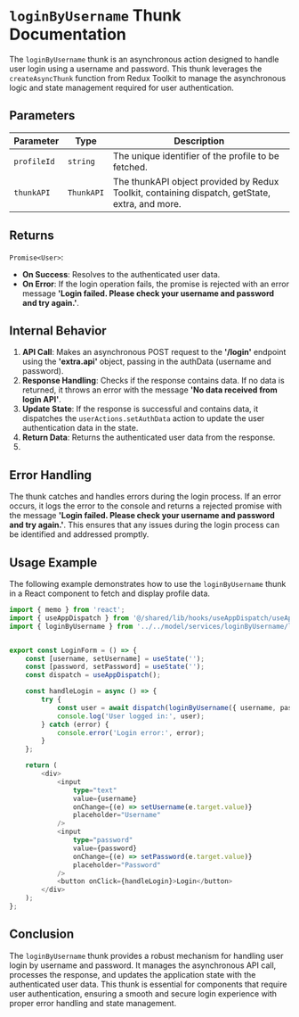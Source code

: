 #  `loginByUsername` Thunk Documentation

The `loginByUsername` thunk is an asynchronous action designed to handle user login using a username and password.
This thunk leverages the `createAsyncThunk` function from Redux Toolkit to manage the asynchronous logic and state management required for user authentication.

## Parameters

| Parameter  | Type                    | Description                                     |
|------------|-------------------------|-------------------------------------------------|
| `profileId`   | `string`                | The unique identifier of the profile to be fetched. |
| `thunkAPI`   | `ThunkAPI`                | The thunkAPI object provided by Redux Toolkit, containing dispatch, getState, extra, and more. |

## Returns

`Promise<User>`: 
- **On Success**: Resolves to the authenticated user data.
- **On Error**: If the login operation fails, the promise is rejected with an error message **'Login failed. Please check your username and password and try again.'**.


## Internal Behavior
1. **API Call**: Makes an asynchronous POST request to the **'/login'** endpoint using the **'extra.api'** object, passing in the authData (username and password).
2. **Response Handling**: Checks if the response contains data. If no data is returned, it throws an error with the message **'No data received from login API'**.
3. **Update State**: If the response is successful and contains data, it dispatches the `userActions.setAuthData` action to update the user authentication data in the state.
4. **Return Data**: Returns the authenticated user data from the response.
5. 
## Error Handling

The thunk catches and handles errors during the login process. 
If an error occurs, it logs the error to the console and returns a rejected promise with the message **'Login failed. Please check your username and password and try again.'**. 
This ensures that any issues during the login process can be identified and addressed promptly.

## Usage Example
The following example demonstrates how to use the `loginByUsername` thunk in a React component to fetch and display profile data.

```typescript jsx
import { memo } from 'react';
import { useAppDispatch } from '@/shared/lib/hooks/useAppDispatch/useAppDispatch';
import { loginByUsername } from '../../model/services/loginByUsername/loginByUsername';


export const LoginForm = () => {
    const [username, setUsername] = useState('');
    const [password, setPassword] = useState('');
    const dispatch = useAppDispatch();

    const handleLogin = async () => {
        try {
            const user = await dispatch(loginByUsername({ username, password }));
            console.log('User logged in:', user);
        } catch (error) {
            console.error('Login error:', error);
        }
    };

    return (
        <div>
            <input
                type="text"
                value={username}
                onChange={(e) => setUsername(e.target.value)}
                placeholder="Username"
            />
            <input
                type="password"
                value={password}
                onChange={(e) => setPassword(e.target.value)}
                placeholder="Password"
            />
            <button onClick={handleLogin}>Login</button>
        </div>
    );
};
```

## Conclusion 
The `loginByUsername` thunk provides a robust mechanism for handling user login by username and password. It manages the asynchronous API call, processes the response, and updates the application state with the authenticated user data. This thunk is essential for components that require user authentication, ensuring a smooth and secure login experience with proper error handling and state management.
